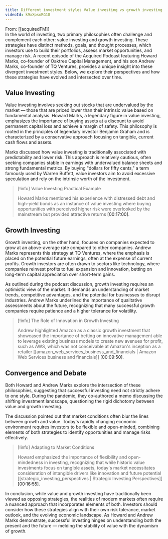 ```yaml
---
title: Different investment styles Value investing vs growth investing
videoId: k9xXpsoRG18
---
```


From: [[acquiredFM]] <br/> 
In the world of investing, two primary philosophies often challenge and complement each other: value investing and growth investing. These strategies have distinct methods, goals, and thought processes, which investors use to build their portfolios, assess market opportunities, and manage risk. A recent episode of the Acquired Podcast featuring Howard Marks, co-founder of Oaktree Capital Management, and his son Andrew Marks, co-founder of TQ Ventures, provides a unique insight into these divergent investment styles. Below, we explore their perspectives and how these strategies have evolved and intersected over time.

## Value Investing

Value investing involves seeking out stocks that are undervalued by the market — those that are priced lower than their intrinsic value based on fundamental analysis. Howard Marks, a legendary figure in value investing, emphasizes the importance of buying assets at a discount to avoid permanent capital loss and achieve a margin of safety. This philosophy is rooted in the principles of legendary investor Benjamin Graham and is characterized by a conservative approach focusing on tangible, current cash flows and assets.

Marks discussed how value investing is traditionally associated with predictability and lower risk. This approach is relatively cautious, often seeking companies stable in earnings with undervalued balance sheets and strong fundamental metrics. By buying "dollars for fifty cents," a term famously used by Warren Buffett, value investors aim to avoid excessive speculation and rely on the intrinsic worth of the investment.

> [!info] Value Investing Practical Example
>
> Howard Marks mentioned his experience with distressed debt and high-yield bonds as an instance of value investing where buying opportunities with perceived higher risk were overlooked by the mainstream but provided attractive returns <a class="yt-timestamp" data-t="00:17:00">[00:17:00]</a>.

## Growth Investing

Growth investing, on the other hand, focuses on companies expected to grow at an above-average rate compared to other companies. Andrew Marks represents this strategy at TQ Ventures, where the emphasis is placed on the potential future earnings, often at the expense of current profits. Growth investors are often drawn to sectors like technology, where companies reinvest profits to fuel expansion and innovation, betting on long-term capital appreciation over short-term gains.

As outlined during the podcast discussion, growth investing requires an optimistic view of the market. It demands an understanding of market trends, competitive advantages, and the potential for businesses to disrupt industries. Andrew Marks underlined the importance of qualitative assessments about the future, recognizing that many successful growth companies require patience and a higher tolerance for volatility.

> [!info] The Role of Innovation in Growth Investing
>
> Andrew highlighted Amazon as a classic growth investment that showcased the importance of betting on innovative management able to leverage existing business models to create new avenues for profit, such as AWS, which was not conceivable at Amazon's inception as a retailer [[amazon_web_services_business_and_financials | Amazon Web Services business and financials]] <a class="yt-timestamp" data-t="00:09:50">[00:09:50]</a>.

## Convergence and Debate

Both Howard and Andrew Marks explore the intersection of these philosophies, suggesting that successful investing need not strictly adhere to one style. During the pandemic, they co-authored a memo discussing the shifting investment landscape, questioning the rigid dichotomy between value and growth investing.

The discussion pointed out that market conditions often blur the lines between growth and value. Today's rapidly changing economic environment requires investors to be flexible and open-minded, combining elements of both strategies to identify opportunities and manage risks effectively.

> [!info] Adapting to Market Conditions
>
> Howard emphasized the importance of flexibility and open-mindedness in investing, recognizing that while historic value investments focus on tangible assets, today's market necessitates consideration of intangible drivers like innovation and future potential [[strategic_investing_perspectives | Strategic Investing Perspectives]] <a class="yt-timestamp" data-t="00:16:55">[00:16:55]</a>.

In conclusion, while value and growth investing have traditionally been viewed as opposing strategies, the realities of modern markets often require a nuanced approach that incorporates elements of both. Investors should consider how these strategies align with their own risk tolerance, market outlook, and the evolving economic landscape. As Howard and Andrew Marks demonstrate, successful investing hinges on understanding both the present and the future — melding the stability of value with the dynamism of growth.
